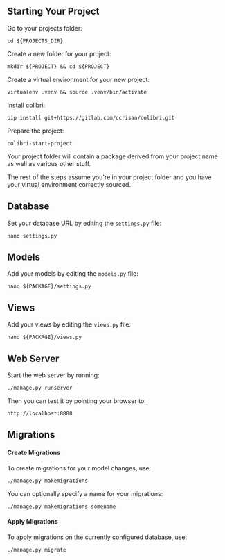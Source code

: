 
## Starting Your Project

Go to your projects folder:

    cd ${PROJECTS_DIR}

Create a new folder for your project:

    mkdir ${PROJECT} && cd ${PROJECT}

Create a virtual environment for your new project:

    virtualenv .venv && source .venv/bin/activate

Install colibri:

    pip install git+https://gitlab.com/ccrisan/colibri.git

Prepare the project:

    colibri-start-project

Your project folder will contain a package derived from your project name as well as various other stuff.

The rest of the steps assume you're in your project folder and you have your virtual environment correctly sourced.


## Database

Set your database URL by editing the `settings.py` file:

    nano settings.py 


## Models

Add your models by editing the `models.py` file:

    nano ${PACKAGE}/settings.py 


## Views

Add your views by editing the `views.py` file:

    nano ${PACKAGE}/views.py 


## Web Server

Start the web server by running:

    ./manage.py runserver

Then you can test it by pointing your browser to:

    http://localhost:8888


## Migrations

#### Create Migrations

To create migrations for your model changes, use:

    ./manage.py makemigrations

You can optionally specify a name for your migrations:

    ./manage.py makemigrations somename

#### Apply Migrations

To apply migrations on the currently configured database, use:

    ./manage.py migrate
